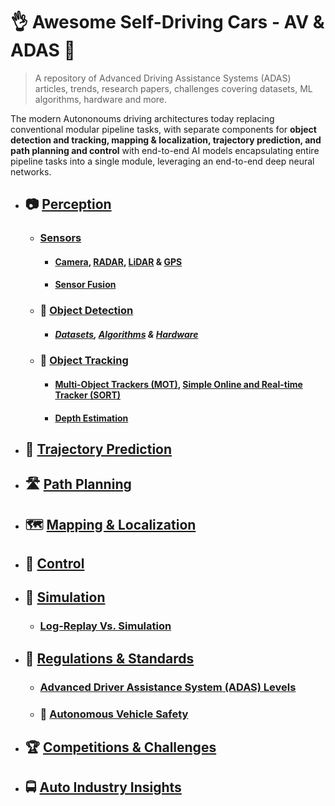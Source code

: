 # :ok_hand: Awesome Self-Driving Cars - AV & ADAS :car:

> A repository of Advanced Driving Assistance Systems (ADAS) articles, trends, research papers, challenges covering datasets, ML algorithms, hardware and more.

The modern Autononoums driving architectures today replacing conventional modular pipeline tasks, with separate components for **object detection and tracking, mapping & localization, trajectory prediction, and path planning and control** with end-to-end AI models encapsulating entire pipeline tasks into a single module, leveraging an end-to-end deep neural networks.

- ## :camera: [Perception](docs/perception.md)
  - ### [Sensors]()
    - #### [Camera](), [RADAR](), [LiDAR](docs/lidar.md) & [GPS]()
    - #### [Sensor Fusion](docs/sensor-fusion.md)
  - ### :vertical_traffic_light: [Object Detection]()
    - ##### [Datasets](), [Algorithms]() & [Hardware]()
  - ### :minibus: [Object Tracking]() 

    - #### [Multi-Object Trackers (MOT)](), [Simple Online and Real-time Tracker (SORT)]()

    - #### [Depth Estimation]()

- ## :blue_car: [Trajectory Prediction](docs/prediction.md)

- ## :motorway: [Path Planning](docs/docs/planning.md)

- ## :world_map: [Mapping & Localization](docs/mapping.md)

- ## :compass: [Control](control.md)

- ## :city_sunset: [Simulation](docs/simulation.md)

  - ### [Log-Replay Vs. Simulation]()

- ## :medal_sports: [Regulations & Standards](docs/regulations.md)

  - ### [Advanced Driver Assistance System (ADAS) Levels]()

  - ### :safety_vest: [Autonomous Vehicle Safety]()

- ## :trophy: [Competitions & Challenges](docs/competitons.md)

- ## :oncoming_bus: [Auto Industry Insights]()

